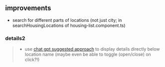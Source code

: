 ## improvements
- search for different parts of locations (not just city; in searchHousingLocations of housing-list.component.ts)

### details2
> - use [chat gpt suggested approach](https://chat.openai.com/c/46d0493c-5319-49e6-b79d-3efd6b94d5b3) to display details directly below location name (maybe even be able to toggle (open/close) on click?!)